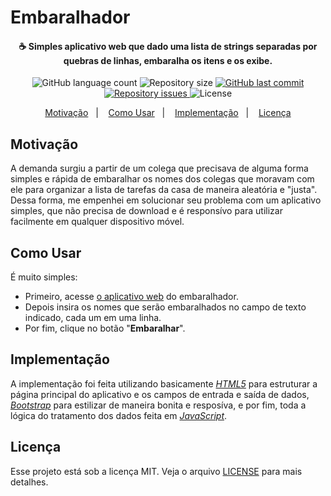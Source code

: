 # Embaralhador

<h4 align="center">
  ☕ Simples aplicativo web que dado uma lista de strings separadas por quebras de linhas, embaralha os itens e os exibe.
</h4>

<p align="center">
  <img alt="GitHub language count" src="https://img.shields.io/github/languages/count/brendonhc/embaralhador.svg">

  <img alt="Repository size" src="https://img.shields.io/github/repo-size/brendonhc/embaralhador.svg">
  
  <a href="https://github.com/brendonhc/embaralhador/commits/master">
    <img alt="GitHub last commit" src="https://img.shields.io/github/last-commit/brendonhc/embaralhador.svg">
  </a>

  <a href="https://github.com/brendonhc/embaralhador/issues">
    <img alt="Repository issues" src="https://img.shields.io/github/issues/brendonhc/embaralhador.svg">
  </a>

  <img alt="License" src="https://img.shields.io/badge/license-MIT-brightgreen">
</p>

<p align="center">
  <a href="#motivação">Motivação</a>&nbsp;&nbsp;&nbsp;|&nbsp;&nbsp;&nbsp;
  <a href="#como-usar">Como Usar</a>&nbsp;&nbsp;&nbsp;|&nbsp;&nbsp;&nbsp;
  <a href="#implementação">Implementação</a>&nbsp;&nbsp;&nbsp;|&nbsp;&nbsp;&nbsp;
  <a href="#licença">Licença</a>
</p>

## Motivação

A demanda surgiu a partir de um colega que precisava de alguma forma simples e rápida de embaralhar os nomes dos colegas que moravam com ele para organizar a lista de tarefas da casa de maneira aleatória e "justa".
Dessa forma, me empenhei em solucionar seu problema com um aplicativo simples, que não precisa de download e é responsívo para utilizar facilmente em qualquer dispositivo móvel.

## Como Usar

É muito simples:

- Primeiro, acesse [o aplicativo web](https://brendonhc.github.io/embaralhador/) do embaralhador.
- Depois insira os nomes que serão embaralhados no campo de texto indicado, cada um em uma linha.
- Por fim, clique no botão "**Embaralhar**".

## Implementação

A implementação foi feita utilizando basicamente [*HTML5*](https://developer.mozilla.org/pt-BR/docs/Web/HTML/HTML5) para estruturar a página principal do aplicativo e os campos de entrada e saída de dados, [*Bootstrap*](https://getbootstrap.com/) para estilizar de maneira bonita e resposíva, e por fim, toda a lógica do tratamento dos dados feita em [*JavaScript*](https://developer.mozilla.org/pt-BR/docs/Web/JavaScript).

## Licença

Esse projeto está sob a licença MIT. Veja o arquivo [LICENSE](LICENSE.md) para mais detalhes.
